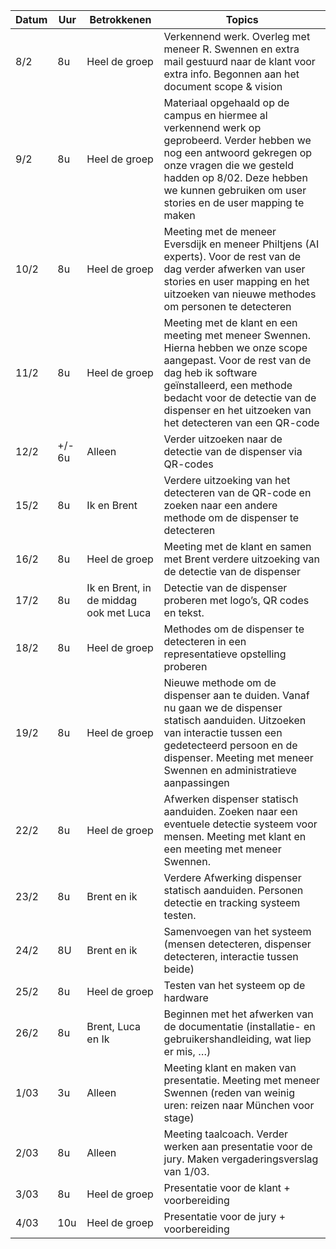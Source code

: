 | Datum  	| Uur  	| Betrokkenen  	|   Topics	|
|---	|---	|---	|---	|
|  8/2 	| 8u  	|  Heel de groep 	|  Verkennend werk. Overleg met meneer R. Swennen en extra mail gestuurd naar de klant voor extra info. Begonnen aan het document scope & vision 	|
|  9/2 	|   8u	|  Heel de groep 	|   Materiaal opgehaald op de campus en hiermee al verkennend werk op geprobeerd. Verder hebben we nog een antwoord gekregen op onze vragen die we gesteld hadden op 8/02. Deze hebben we kunnen gebruiken om user stories en de user mapping te maken	|
|  10/2 	|   8u	|   	Heel de groep|  Meeting met de meneer Eversdijk en meneer Philtjens (AI experts). Voor de rest van de dag verder afwerken van user stories en user mapping en het uitzoeken van nieuwe methodes om personen te detecteren 	|
|   11/2 	|   	8u|  Heel de groep 	|   Meeting met de klant en een meeting met meneer Swennen. Hierna hebben we onze scope aangepast. Voor de rest van de dag heb ik software geïnstalleerd, een methode bedacht voor de detectie van de dispenser en het uitzoeken van het detecteren van een QR-code	|
|  12/2 	|   	+/- 6u|   Alleen	|   Verder uitzoeken naar de detectie van de dispenser via QR-codes	|
|   15/2 	|   	8u|   	 Ik en Brent|   Verdere uitzoeking van het detecteren van de QR-code en zoeken naar een andere methode om de dispenser te detecteren	|
|   16/2	|   	8u|  Heel de groep 	|   Meeting met de klant en samen met Brent verdere uitzoeking van de detectie van de dispenser 	|
|  17/2 	|   	8u|   	Ik en Brent, in de middag ook met Luca|   Detectie van de dispenser proberen met logo’s, QR codes en tekst.	|
|  18/2 	|   	8u|   Heel de groep	|   Methodes om de dispenser te detecteren in een representatieve opstelling proberen	|
|   19/2 	|   	8u|   Heel de groep	|   Nieuwe methode om de dispenser aan te duiden. Vanaf nu gaan we de dispenser statisch aanduiden. Uitzoeken van interactie tussen een gedetecteerd persoon en de dispenser. Meeting met meneer Swennen en administratieve aanpassingen	|
|   22/2	|   	8u|   Heel de groep	|   Afwerken dispenser statisch aanduiden. Zoeken naar een eventuele detectie systeem voor mensen. Meeting met klant en een meeting met meneer Swennen.	|
|  23/2 	|   	8u|   Brent en ik 	|    Verdere Afwerking dispenser statisch aanduiden. Personen detectie en tracking systeem testen.	|
|   24/2	|   	8U|   Brent en ik 	|  Samenvoegen van het systeem (mensen detecteren, dispenser detecteren, interactie tussen beide) 	|
|   25/2	|   	8u|   Heel de groep 	|   Testen van het systeem op de hardware	|
|   26/2	|   	8u|   	Brent, Luca en Ik|  Beginnen met het afwerken van de documentatie (installatie- en gebruikershandleiding, wat liep er mis, …) 	|
|   1/03	|   	3u|   Alleen	|  Meeting klant en maken van presentatie. Meeting met meneer Swennen (reden van weinig uren: reizen naar München voor stage) 	|
|  2/03 	|   	8u|   Alleen	|   Meeting taalcoach. Verder werken aan presentatie voor de jury. Maken vergaderingsverslag van 1/03.	|
|   3/03	|   	8u|   Heel de groep	| Presentatie voor de klant + voorbereiding  	|
|   4/03	|   	10u|  Heel de groep 	|   Presentatie voor de jury + voorbereiding	|
